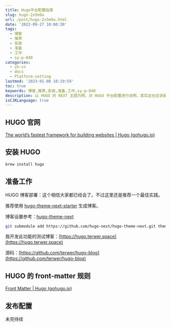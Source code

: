 ```yaml
---
title: Hugo平台配置指南
slug: hugo-2x5m9a
url: /post/hugo-2x5m9a.html
date: '2022-09-27 10:00:30'
tags:
  - 博客
  - 推荐
  - 安装
  - 准备
  - 工作
  - sy-p-040
categories:
  - zh-cn
  - docs
  - Platform-setting
lastmod: '2023-01-08 18:19:59'
toc: true
keywords: 博客,推荐,安装,准备,工作,sy-p-040
description: 以 HUGO 的 NEXT 主题为例，对 HUGO 平台配置进行说明，其实这也应该是 HUGO 平台的最佳实践之一。
isCJKLanguage: true
---
```


## HUGO 官网

[The world’s fastest framework for building websites | Hugo (gohugo.io)](https://gohugo.io/)

## 安装 HUGO

```bash
brew install hugo
```

## 准备工作

HUGO 博客部署：这个相信大家都已经会了。不过这里还是推荐一个最佳实践。

推荐使用 [hugo-theme-next-starter](https://github.com/hugo-next/hugo-theme-next-starter) 生成博客。

博客设置参考：[hugo-theme-next](https://github.com/hugo-next/hugo-theme-next#-direct-reference)

```bash
git submodule add https://github.com/hugo-next/hugo-theme-next.git themes/hugo-theme-next
```

我开发此功能的测试博客：[https://hugo.terwer.space](https://hugo.terwer.space)

源码：[https://github.com/terwer/hugo-blog](https://github.com/terwer/hugo-blog)

## HUGO 的 front-matter 规则

[Front Matter | Hugo (gohugo.io)](https://gohugo.io/content-management/front-matter/)

## 发布配置

未完待续

